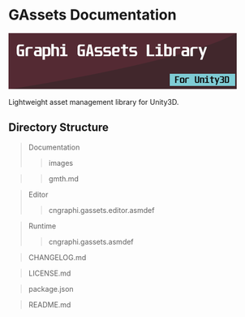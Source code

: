 # GAssets Documentation

![](images/label.png)

Lightweight asset management library for Unity3D.


## Directory Structure ##
> Documentation
>> images

>> gmth.md

> Editor
>> cngraphi.gassets.editor.asmdef

> Runtime
>> cngraphi.gassets.asmdef


> CHANGELOG.md

> LICENSE.md

> package.json

> README.md